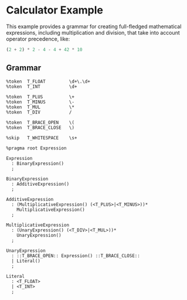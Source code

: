 # Calculator Example

This example provides a grammar for creating full-fledged mathematical
expressions, including multiplication and division, that take into account
operator precedence, like:

```php
(2 + 2) * 2 - 4 - 4 + 42 * 10
```

## Grammar

```pp2
%token  T_FLOAT         \d+\.\d+
%token  T_INT           \d+

%token  T_PLUS          \+
%token  T_MINUS         \-
%token  T_MUL           \*
%token  T_DIV           /

%token  T_BRACE_OPEN    \(
%token  T_BRACE_CLOSE   \)

%skip   T_WHITESPACE    \s+

%pragma root Expression

Expression
  : BinaryExpression()
  ;

BinaryExpression
  : AdditiveExpression()
  ;

AdditiveExpression
  : (MultiplicativeExpression() (<T_PLUS>|<T_MINUS>))* 
    MultiplicativeExpression()
  ;

MultiplicativeExpression
  : (UnaryExpression() (<T_DIV>|<T_MUL>))* 
    UnaryExpression()
  ;

UnaryExpression
  : ::T_BRACE_OPEN:: Expression() ::T_BRACE_CLOSE::
  | Literal()
  ;

Literal
  : <T_FLOAT>
  | <T_INT>
  ;
```
